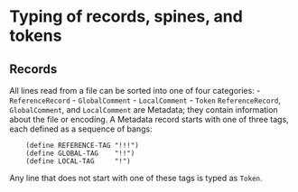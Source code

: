 # Typing of records, spines, and tokens

## Records
All lines read from a file can be sorted into one of four categories:
	- `ReferenceRecord`
	- `GlobalComment`
	- `LocalComment`
	- `Token`
`ReferenceRecord`, `GlobalComment`, and `LocalComment` are Metadata; they contain
information about the file or encoding. A Metadata record starts with one of
three tags, each defined as a sequence of bangs:
```racket
	(define REFERENCE-TAG "!!!")
	(define GLOBAL-TAG    "!!")
	(define LOCAL-TAG     "!")
```
Any line that does not start with one of these tags is typed as `Token`.
